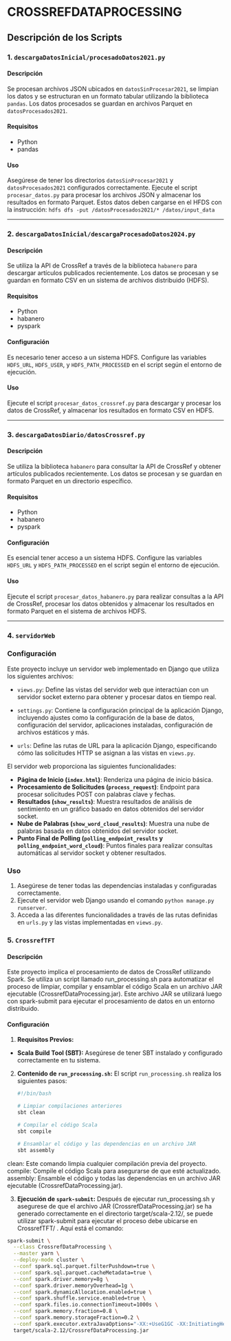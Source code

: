 
# CROSSREFDATAPROCESSING

## Descripción de los Scripts

### 1. `descargaDatosInicial/procesadoDatos2021.py`

#### Descripción
Se procesan archivos JSON ubicados en `datosSinProcesar2021`, se limpian los datos y se estructuran en un formato tabular utilizando la biblioteca `pandas`. Los datos procesados se guardan en archivos Parquet en `datosProcesados2021`.

#### Requisitos
- Python
- pandas

#### Uso
Asegúrese de tener los directorios `datosSinProcesar2021` y `datosProcesados2021` configurados correctamente. Ejecute el script `procesar_datos.py` para procesar los archivos JSON y almacenar los resultados en formato Parquet. Estos datos deben cargarse en el HFDS con la instrucción: `hdfs dfs -put /datosProcesados2021/* /datos/input_data`

---

### 2. `descargaDatosInicial/descargaProcesadoDatos2024.py`

#### Descripción
Se utiliza la API de CrossRef a través de la biblioteca `habanero` para descargar artículos publicados recientemente. Los datos se procesan y se guardan en formato CSV en un sistema de archivos distribuido (HDFS).

#### Requisitos
- Python
- habanero
- pyspark

#### Configuración
Es necesario tener acceso a un sistema HDFS. Configure las variables `HDFS_URL`, `HDFS_USER`, y `HDFS_PATH_PROCESSED` en el script según el entorno de ejecución.

#### Uso
Ejecute el script `procesar_datos_crossref.py` para descargar y procesar los datos de CrossRef, y almacenar los resultados en formato CSV en HDFS.

---

### 3. `descargaDatosDiario/datosCrossref.py`

#### Descripción
Se utiliza la biblioteca `habanero` para consultar la API de CrossRef y obtener artículos publicados recientemente. Los datos se procesan y se guardan en formato Parquet en un directorio específico.

#### Requisitos
- Python
- habanero
- pyspark

#### Configuración
Es esencial tener acceso a un sistema HDFS. Configure las variables `HDFS_URL` y `HDFS_PATH_PROCESSED` en el script según el entorno de ejecución.

#### Uso
Ejecute el script `procesar_datos_habanero.py` para realizar consultas a la API de CrossRef, procesar los datos obtenidos y almacenar los resultados en formato Parquet en el sistema de archivos HDFS.

---

### 4. `servidorWeb`

### Configuración

Este proyecto incluye un servidor web implementado en Django que utiliza los siguientes archivos:

- `views.py`: Define las vistas del servidor web que interactúan con un servidor socket externo para obtener y procesar datos en tiempo real.

- `settings.py`: Contiene la configuración principal de la aplicación Django, incluyendo ajustes como la configuración de la base de datos, configuración del servidor, aplicaciones instaladas, configuración de archivos estáticos y más.

- `urls`: Define las rutas de URL para la aplicación Django, especificando cómo las solicitudes HTTP se asignan a las vistas en `views.py`.

El servidor web proporciona las siguientes funcionalidades:

- **Página de Inicio (`index.html`)**: Renderiza una página de inicio básica.
- **Procesamiento de Solicitudes (`process_request`)**: Endpoint para procesar solicitudes POST con palabras clave y fechas.
- **Resultados (`show_results`)**: Muestra resultados de análisis de sentimiento en un gráfico basado en datos obtenidos del servidor socket.
- **Nube de Palabras (`show_word_cloud_results`)**: Muestra una nube de palabras basada en datos obtenidos del servidor socket.
- **Punto Final de Polling (`polling_endpoint_results` y `polling_endpoint_word_cloud`)**: Puntos finales para realizar consultas automáticas al servidor socket y obtener resultados.


### Uso

1. Asegúrese de tener todas las dependencias instaladas y configuradas correctamente.
2. Ejecute el servidor web Django usando el comando `python manage.py runserver`.
3. Acceda a las diferentes funcionalidades a través de las rutas definidas en `urls.py` y las vistas implementadas en `views.py`.

### 5. `CrossrefTFT`

#### Descripción
Este proyecto implica el procesamiento de datos de CrossRef utilizando Spark. Se utiliza un script llamado run_processing.sh para automatizar el proceso de limpiar, compilar y ensamblar el código Scala en un archivo JAR ejecutable (CrossrefDataProcessing.jar). Este archivo JAR se utilizará luego con spark-submit para ejecutar el procesamiento de datos en un entorno distribuido.

#### Configuración
1. **Requisitos Previos:**
 - **Scala Build Tool (SBT):** Asegúrese de tener SBT instalado y configurado correctamente en tu sistema.

2. **Contenido de `run_processing.sh`:**
   El script `run_processing.sh` realiza los siguientes pasos:

   ```bash
   #!/bin/bash
   
   # Limpiar compilaciones anteriores
   sbt clean
   
   # Compilar el código Scala
   sbt compile
   
   # Ensamblar el código y las dependencias en un archivo JAR
   sbt assembly

clean: Este comando limpia cualquier compilación previa del proyecto.
compile: Compile el código Scala para asegurarse de que esté actualizado.
assembly: Ensamble el código y todas las dependencias en un archivo JAR ejecutable (CrossrefDataProcessing.jar).


3. **Ejecución de `spark-submit`:**
Después de ejecutar run_processing.sh y asegurese de que el archivo JAR (CrossrefDataProcessing.jar) se ha generado correctamente en el directorio target/scala-2.12/, se puede utilizar spark-submit para ejecutar el proceso debe ubicarse en CrossrefTFT/ . Aquí está el comando:
```bash
spark-submit \
  --class CrossrefDataProcessing \
  --master yarn \
  --deploy-mode cluster \
  --conf spark.sql.parquet.filterPushdown=true \
  --conf spark.sql.parquet.cacheMetadata=true \
  --conf spark.driver.memory=8g \
  --conf spark.driver.memoryOverhead=1g \
  --conf spark.dynamicAllocation.enabled=true \
  --conf spark.shuffle.service.enabled=true \
  --conf spark.files.io.connectionTimeout=1000s \
  --conf spark.memory.fraction=0.8 \
  --conf spark.memory.storageFraction=0.2 \
  --conf spark.executor.extraJavaOptions="-XX:+UseG1GC -XX:InitiatingHeapOccupancyPercent=35" \
  target/scala-2.12/CrossrefDataProcessing.jar
  